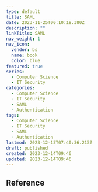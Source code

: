 ```yaml
---
type: default
title: SAML
date: 2023-11-25T00:10:18.380Z
description: ""
linkTitle: SAML
nav_weight: 1
nav_icon:
  vendor: bs
  name: book
  color: blue
featured: true
series:
  - Computer Science
  - IT Security
categories:
  - Computer Science
  - IT Security
  - SAML
  - Authentication
tags:
  - Computer Science
  - IT Security
  - SAML
  - Authentication
lastmod: 2023-12-13T07:40:36.213Z
draft: published
created: 2023-12-14T09:46
updated: 2023-12-14T09:46
---
```


## Reference
